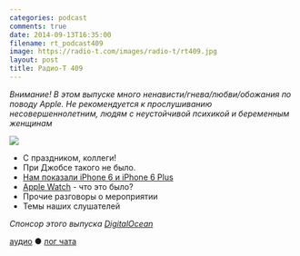 ```yaml
---
categories: podcast
comments: true
date: 2014-09-13T16:35:00
filename: rt_podcast409
image: https://radio-t.com/images/radio-t/rt409.jpg
layout: post
title: Радио-Т 409
---
```


*Внимание! В этом выпуске много ненависти/гнева/любви/обожания по поводу Apple. Не рекомендуется к прослушиванию несовершеннолетним, людям с неустойчивой психикой и беременным женщинам*

![](https://radio-t.com/images/radio-t/rt409.jpg)

* С праздником, коллеги!
* При Джобсе такого не было.
* [Нам показали iPhone 6 и iPhone 6 Plus](http://techcrunch.com/2014/09/09/apple-announces-two-new-iphones-iphone-6-and-iphone-6-plus/)
* [Apple Watch](http://venturebeat.com/2014/09/09/apple-shows-off-its-long-awaited-apple-watch-smartwatch/) - что это было?
* Прочие разговоры о мероприятии
* Темы наших слушателей

_Спонсор этого выпуска [DigitalOcean](https://www.digitalocean.com)_

[аудио](http://cdn.radio-t.com/rt_podcast409.mp3) ● [лог чата](http://chat.radio-t.com/logs/radio-t-409.html)
<audio src="http://cdn.radio-t.com/rt_podcast409.mp3" preload="none"></audio>
